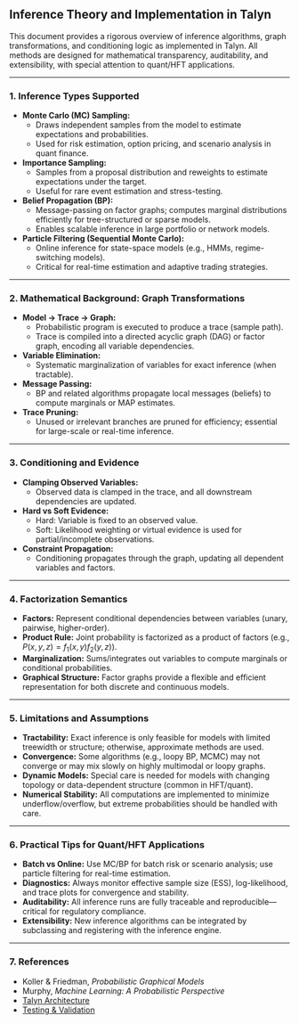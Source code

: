 ## Inference Theory and Implementation in Talyn

This document provides a rigorous overview of inference algorithms, graph transformations, and conditioning logic as implemented in Talyn. All methods are designed for mathematical transparency, auditability, and extensibility, with special attention to quant/HFT applications.

---

### 1. Inference Types Supported

- **Monte Carlo (MC) Sampling:**
  - Draws independent samples from the model to estimate expectations and probabilities.
  - Used for risk estimation, option pricing, and scenario analysis in quant finance.
- **Importance Sampling:**
  - Samples from a proposal distribution and reweights to estimate expectations under the target.
  - Useful for rare event estimation and stress-testing.
- **Belief Propagation (BP):**
  - Message-passing on factor graphs; computes marginal distributions efficiently for tree-structured or sparse models.
  - Enables scalable inference in large portfolio or network models.
- **Particle Filtering (Sequential Monte Carlo):**
  - Online inference for state-space models (e.g., HMMs, regime-switching models).
  - Critical for real-time estimation and adaptive trading strategies.

---

### 2. Mathematical Background: Graph Transformations

- **Model → Trace → Graph:**
  - Probabilistic program is executed to produce a trace (sample path).
  - Trace is compiled into a directed acyclic graph (DAG) or factor graph, encoding all variable dependencies.
- **Variable Elimination:**
  - Systematic marginalization of variables for exact inference (when tractable).
- **Message Passing:**
  - BP and related algorithms propagate local messages (beliefs) to compute marginals or MAP estimates.
- **Trace Pruning:**
  - Unused or irrelevant branches are pruned for efficiency; essential for large-scale or real-time inference.

---

### 3. Conditioning and Evidence

- **Clamping Observed Variables:**
  - Observed data is clamped in the trace, and all downstream dependencies are updated.
- **Hard vs Soft Evidence:**
  - Hard: Variable is fixed to an observed value.
  - Soft: Likelihood weighting or virtual evidence is used for partial/incomplete observations.
- **Constraint Propagation:**
  - Conditioning propagates through the graph, updating all dependent variables and factors.

---

### 4. Factorization Semantics

- **Factors:** Represent conditional dependencies between variables (unary, pairwise, higher-order).
- **Product Rule:** Joint probability is factorized as a product of factors (e.g., $P(x, y, z) = f_1(x, y) f_2(y, z)$).
- **Marginalization:** Sums/integrates out variables to compute marginals or conditional probabilities.
- **Graphical Structure:** Factor graphs provide a flexible and efficient representation for both discrete and continuous models.

---

### 5. Limitations and Assumptions

- **Tractability:** Exact inference is only feasible for models with limited treewidth or structure; otherwise, approximate methods are used.
- **Convergence:** Some algorithms (e.g., loopy BP, MCMC) may not converge or may mix slowly on highly multimodal or loopy graphs.
- **Dynamic Models:** Special care is needed for models with changing topology or data-dependent structure (common in HFT/quant).
- **Numerical Stability:** All computations are implemented to minimize underflow/overflow, but extreme probabilities should be handled with care.

---

### 6. Practical Tips for Quant/HFT Applications

- **Batch vs Online:** Use MC/BP for batch risk or scenario analysis; use particle filtering for real-time estimation.
- **Diagnostics:** Always monitor effective sample size (ESS), log-likelihood, and trace plots for convergence and stability.
- **Auditability:** All inference runs are fully traceable and reproducible—critical for regulatory compliance.
- **Extensibility:** New inference algorithms can be integrated by subclassing and registering with the inference engine.

---

### 7. References
- Koller & Friedman, *Probabilistic Graphical Models*
- Murphy, *Machine Learning: A Probabilistic Perspective*
- [Talyn Architecture](ARCHITECTURE.md)
- [Testing & Validation](TESTING.md)
